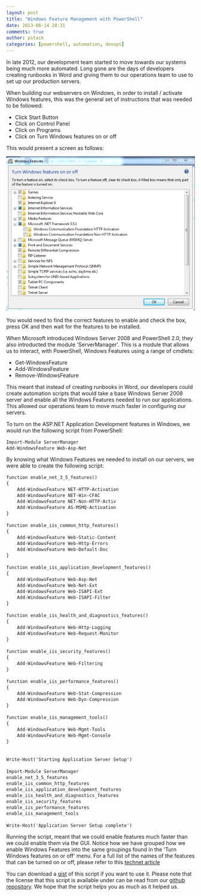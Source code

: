 ```yaml
---
layout: post
title: "Windows Feature Management with PowerShell"
date: 2013-06-14 20:31
comments: true
author: pstack
categories: [powershell, automation, devops]
---
```

In late 2012, our development team started to move towards our systems being much more automated. Long gone are the days of developers creating runbooks in Word and giving them to our operations team to use to set up our production servers. 

When building our webservers on Windows, in order to install / activate Windows features, this was the general set of instructions that was needed to be followed:

* Click Start Button
* Click on Control Panel
* Click on Programs
* Click on Turn Windows features on or off

This would present a screen as follows:

![image](../images/posts/windowsfeature.PNG)

You would need to find the correct features to enable and check the box, press OK and then wait for the features to be installed. 

When Microsoft introduced Windows Server 2008 and PowerShell 2.0, they also introducted the module 'ServerManager'. This is a module that allows us to interact, with PowerShell, Windows Features using a range of cmdlets:

* Get-WindowsFeature
* Add-WindowsFeature
* Remove-WindowsFeature

This meant that instead of creating runbooks in Word, our developers could create automation scripts that would take a base Windows Server 2008 server and enable all the Windows Features needed to run our applications. This allowed our operations team to move much faster in configuring our servers. 

To turn on the ASP.NET Application Development features in Windows, we would run the following script from PowerShell:

	Import-Module ServerManager
	Add-WindowsFeature Web-Asp-Net
	
By knowing what Windows Features we needed to install on our servers, we were able to create the following script:


	function enable_net_3_5_features()
	{
    	Add-WindowsFeature NET-HTTP-Activation
    	Add-WindowsFeature NET-Win-CFAC
    	Add-WindowsFeature NET-Non-HTTP-Activ
    	Add-WindowsFeature AS-MSMQ-Activation
	}

	function enable_iis_common_http_features()
	{
	    Add-WindowsFeature Web-Static-Content
	    Add-WindowsFeature Web-Http-Errors
	    Add-WindowsFeature Web-Default-Doc
	}

	function enable_iis_application_development_features()
	{
	    Add-WindowsFeature Web-Asp-Net
	    Add-WindowsFeature Web-Net-Ext
	    Add-WindowsFeature Web-ISAPI-Ext
	    Add-WindowsFeature Web-ISAPI-Filter
	}

	function enable_iis_health_and_diagnostics_features()
	{
	    Add-WindowsFeature Web-Http-Logging
	    Add-WindowsFeature Web-Request-Monitor
	}
	
	function enable_iis_security_features()
	{
	    Add-WindowsFeature Web-Filtering
	}
	
	function enable_iis_performance_features()
	{
	    Add-WindowsFeature Web-Stat-Compression
	    Add-WindowsFeature Web-Dyn-Compression
	}
	
	function enable_iis_management_tools()
	{
	    Add-WindowsFeature Web-Mgmt-Tools
	    Add-WindowsFeature Web-Mgmt-Console
	}
	
	
	Write-Host('Starting Application Server Setup')
	
	Import-Module ServerManager
	enable_net_3_5_features
	enable_iis_common_http_features
	enable_iis_application_development_features
	enable_iis_health_and_diagnostics_features
	enable_iis_security_features
	enable_iis_performance_features
	enable_iis_management_tools	
	
	Write-Host('Application Server Setup complete')

Running the script, meant that we could enable features much faster than we could enable them via the GUI. Notice how we have grouped how we enable Windows Features into the same groupings found in the 'Turn Windows features on or off' menu. For a full list of the names of the features that can be turned on or off, please refer to this [technet article](http://technet.microsoft.com/en-us/library/cc732757.aspx)

You can download a [gist]() of this script if you want to use it. Please note that the license that this script is available under can be read from our [github repository](). We hope that the script helps you as much as it helped us.
